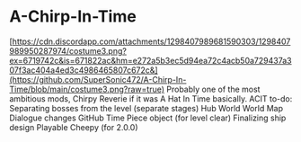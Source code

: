 # A-Chirp-In-Time
[https://cdn.discordapp.com/attachments/1298407989681590303/1298407989950287974/costume3.png?ex=6719742c&is=671822ac&hm=e272a5b3ec5d94ea72c4acb50a729437a307f3ac404a4ed3c4986465807c672c&](https://github.com/SuperSonic472/A-Chirp-In-Time/blob/main/costume3.png?raw=true)
Probably one of the most ambitious mods, Chirpy Reverie if it was A Hat In Time basically.
ACIT to-do:
Separating bosses from the level (separate stages)
Hub World
World Map
Dialogue changes
GitHub
Time Piece object (for level clear)
Finalizing ship design
Playable Cheepy (for 2.0.0) 

